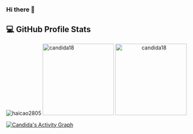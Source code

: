 ### Hi there 👋

## 💻 GitHub Profile Stats 
<span>
  <img src="https://github-readme-streak-stats.herokuapp.com/?user=haicao2805&theme=algolia" alt="haicao2805" />
</span>

<span>
    <a href="https://github.com/haicao2805"><img src="https://github-readme-stats.vercel.app/api?username=haicao2805&show_icons=true&locale=en&theme=algolia" alt="candida18" height="192px"/></a>
</span>

<span align="center">
	  <img src="https://github-readme-stats.vercel.app/api/top-langs?username=haicao2805&show_icons=true&locale=en&layout=compact&theme=algolia" alt="candida18" height="192px"/>
</span>
  
<p>
   <a href="https://github.com/haicao2805"><img alt="Candida's Activity Graph" src="https://activity-graph.herokuapp.com/graph?username=haicao2805&custom_title=Cao%20Chi%20Hai's%20Contribution%20Graph&theme=react-dark" /></a>
</p>

